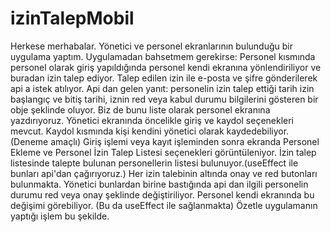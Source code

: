 # izinTalepMobil

Herkese merhabalar. Yönetici ve personel ekranlarının bulunduğu bir uygulama yaptım. Uygulamadan bahsetmem gerekirse:
Personel kısmında personel olarak giriş yapıldığında personel kendi ekranına yönlendiriliyor
ve buradan izin talep ediyor. Talep edilen izin ile e-posta ve şifre gönderilerek api a istek atılıyor. 
Api dan gelen yanıt: personelin izin talep ettiği tarih izin başlangıç ve bitiş tarihi, iznin red veya kabul durumu bilgilerini
gösteren bir obje şeklinde oluyor. Biz de bunu liste olarak personel ekranına yazdırıyoruz.
Yönetici ekranında öncelikle giriş ve kaydol seçenekleri mevcut. Kaydol kısmında kişi kendini yönetici olarak kaydedebiliyor.(Deneme amaçlı)
Giriş işlemi veya kayıt işleminden sonra ekranda Personel Ekleme ve Personel İzin Talep Listesi seçenekleri görüntüleniyor.
İzin talep listesinde talepte bulunan personellerin listesi bulunuyor.(useEffect ile bunları api'dan çağırıyoruz.)
 Her izin talebinin altında onay ve red butonları bulunmakta. Yönetici bunlardan birine bastığında api dan ilgili personelin durumu red veya onay şeklinde değiştiriliyor.
Personel kendi ekranında bu değişimi görebiliyor. (Bu da useEffect ile sağlanmakta)
Özetle uygulamanın yaptığı işlem bu şekilde.
